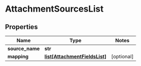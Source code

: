 # AttachmentSourcesList

## Properties
Name | Type | Notes
------------ | ------------- | -------------
**source_name** | **str** |
**mapping** | [**list[AttachmentFieldsList]**](AttachmentFieldsList.md) | [optional]


